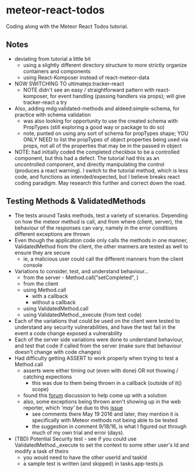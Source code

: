 # meteor-react-todos
Coding along with the Meteor React Todos tutorial.

## Notes
* deviating from tutorial a little bit
    * using a slightly different directory structure to more strictly organize containers and components
    * using React-Komposer instead of react-meteor-data
* NOW SWITCHING TO ultimatejs:tracker-react
    * NOTE didn't see an easy / straightforward pattern with react-komposer, for event handling (passing handlers via props); will give tracker-react a try
* Also, adding mdg:validated-methods and aldeed:simple-schema, for practice with schema validation
    * was also looking for opportunity to use the created schema with PropTypes (still exploring a good way or package to do so)
    * note, punted on using any sort of schema for propTypes shape; YOU ONLY NEED to list the propTypes of object properties being used via props, not all of the properties that may be in the passed in object
* NOTE: had initially coded the completed checkbox to be a controlled component, but this had a defect. The tutorial had this as an uncontrolled component, and directly manipulating the control (produces a react warning). I switch to the tutorial method, which is less code, and functions as intended/expected, but I believe breaks react coding paradigm. May research this further and correct down the road.
    

## Testing Methods & ValidatedMethods
* The tests around Tasks methods, test a variety of scenarios. Depending on how the meteor method is call, and from where (client, server), the behaviour of the responses can vary, namely in the error conditions different exceptions are thrown
* Even though the application code only calls the methods in one manner, ValidatedMethod from the client, the other manners are tested as well to ensure they are secure
    * ie, a malicious user could call the different manners from the client console
* Variations to consider, test, and understand behaviour...
    * from the server - Method.call("setCompleted", )
    * from the client
    * using Method.call
        * with a callback
        * without a callback
    * using ValidatedMethod.call
    * using ValidatedMethod._execute (from test code)
* Each of the variations that could be used on the client were tested to understand any security vulnerabilities, and have the test fail in the event a code change exposed a vulnerability
* Each of the server side variations were done to understand behaviour, and test that code if called from the server (make sure that behaviour doesn't change with code changes)
* Had difficulty getting ASSERT to work properly when trying to test a Method.call
    * asserts were either timing out (even with done) OR not thowing / catching expections
        * this was due to them being thrown in a callback (outside of it() scope)
    * found this [forum](https://forums.meteor.com/t/how-to-test-meteor-methods/21710/11) discussion to help come up with a solution
    * also, some exceptions being thrown aren't showing up in the web reporter, which _'may'_ be due to this [issue](https://github.com/practicalmeteor/meteor-mocha/issues/11)
        * see comments there May 19 2016 and later, they mention it is specifically with Meteor methods not being able to be tested
        * the suggestion in comment 9/18/16, is what I figured out through much of my own trial and error (days).
* (TBD) Potential Security test - see if you could use ValidatedMethod._execute to set the context to some other user's Id and modify a task of theirs
    * you would need to have the other userId and taskId
    * a sample test is written (and skipped) in tasks.app-tests.js
